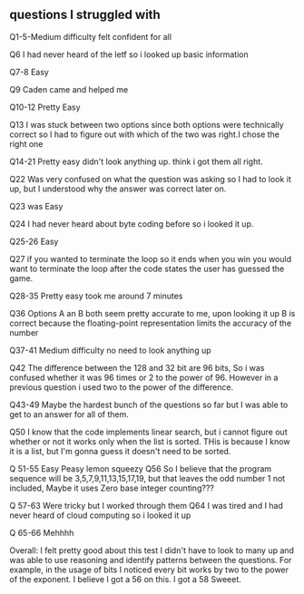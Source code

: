 ## questions I struggled with
Q1-5-Medium difficulty felt confident for all

Q6 I had never heard of the Ietf so i looked up basic information

Q7-8 Easy

Q9 Caden came and helped me

Q10-12 Pretty Easy

Q13 I was stuck between two options since both options were technically correct so I had to figure out with which of the two was right.I chose the right one

Q14-21 Pretty easy didn't look anything up. think i got them all right.

Q22 Was very confused on what the question was asking so I had to look it up, but I understood why the answer was correct later on.

Q23 was Easy

Q24 I had never heard about byte coding before so i looked it up.

Q25-26 Easy

Q27 if you wanted to terminate the loop so it ends when you win you would want to terminate the loop after the code states the user has guessed the game.

Q28-35 Pretty easy took me around 7 minutes

Q36 Options A an B both seem pretty accurate to me, upon looking it up B is correct because the floating-point representation limits the accuracy of the number

Q37-41 Medium difficulty no need to look anything up

Q42 The difference between the 128 and 32 bit are 96 bits, So i was confused whether it was 96 times or 2 to the power of 96. However in a previous question i used two to the power of the difference.

Q43-49 Maybe the hardest bunch of the questions so far but I was able to get to an answer for all of them.

Q50 I know that the code implements linear search, but i cannot figure out whether or not it works only when the list is sorted. THis is because I know it is a list, but I'm gonna guess it doesn't need to be sorted.

Q 51-55 Easy Peasy lemon squeezy
Q56 So I believe that the program sequence will be 3,5,7,9,11,13,15,17,19, but that leaves the odd number 1 not included, Maybe it uses Zero base integer counting???

Q 57-63 Were tricky but I worked through them
Q64 I was tired and I had never heard of cloud computing so i looked it up

Q 65-66 Mehhhh

Overall: I felt pretty good about this test I didn't have to look to many up and was able to use reasoning and identify patterns between the questions. For example, in the usage of bits I noticed every bit works by two to the power of the exponent. I believe I got a 56 on this. I got a 58 Sweeet.



